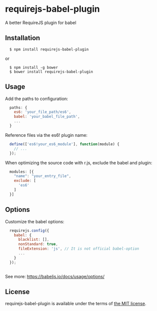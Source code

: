 # requirejs-babel-plugin
A better RequireJS plugin for babel

Installation
---

```
  $ npm install requirejs-babel-plugin
```
or

```
  $ npm install -g bower
  $ bower install requirejs-babel-plugin
```

Usage
---

Add the paths to configuration:

```javascript
  paths: {
    es6: 'your_file_path/es6',
    babel: 'your_babel_file_path',
    ...
  }
```

Reference files via the es6! plugin name:
```javascript
  define(['es6!your_es6_module'], function(module) {
    // ...
  });
```

When optimizing the source code with r.js, exclude the babel and plugin:
```javascript
  modules: [{
    "name": "your_entry_file",
    exclude: [
      'es6'
    ]
  }]
```

Options
---

Customize the babel options:

```javascript
  requirejs.config({
    babel: {
      blacklist: [],
      nonStandard: true,
      fileExtension: 'js', // It is not official babel-option
      ...
    }
  });
  
```
See more: https://babeljs.io/docs/usage/options/

License
---

requirejs-babel-plugin is available under the terms of [the MIT license](LICENSE).



